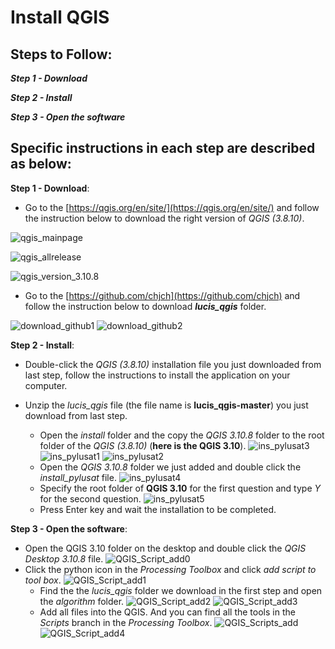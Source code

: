 # Install QGIS

## Steps to Follow:

***Step 1 - Download***

***Step 2 - Install***

***Step 3 - Open the software***

## Specific instructions in each step are described as below:

**Step 1 - Download**: 

* Go to the [https://qgis.org/en/site/](https://qgis.org/en/site/) and follow the instruction below to download the right version of *QGIS (3.8.10)*.

![qgis_mainpage](../images/qgis_mainpage.png)

![qgis_allrelease](../images/qgis_allrelease.png)

![qgis_version_3.10.8](../images/qgis_version_3.10.8.png)

* Go to the [https://github.com/chjch](https://github.com/chjch) and follow the instruction below to download **_lucis_qgis_** folder.

![download_github1](../images/download_github1.png)
![download_github2](../images/download_github2.png)

**Step 2 - Install**: 

* Double-click the *QGIS (3.8.10)* installation file you just downloaded from last step, follow the instructions to install the application on your computer.

* Unzip the *lucis_qgis* file (the file name is **lucis_qgis-master**) you just download from last step.
  * Open the *install* folder and the copy the *QGIS 3.10.8* folder to the root folder of the *QGIS (3.8.10)* (**here is the QGIS 3.10**).
![ins_pylusat3](../images/ins_pylusat3.png)
![ins_pylusat1](../images/ins_pylusat1.png)
![ins_pylusat2](../images/ins_pylusat2.png)
  * Open the *QGIS 3.10.8* folder we just added and double click the *install_pylusat* file.
![ins_pylusat4](../images/ins_pylusat4.png)
  * Specify the root folder of **QGIS 3.10** for the first question and type *Y*
for the second question.
![ins_pylusat5](../images/ins_pylusat5.png)
  * Press Enter key and wait the installation to be completed.

**Step 3 - Open the software**: 

* Open the QGIS 3.10 folder on the desktop and double click the *QGIS Desktop 3.10.8* file. 
![QGIS_Script_add0](../images/QGIS_Script_add0.png)
* Click the python icon in the *Processing Toolbox* and click *add script to tool box*.
![QGIS_Script_add1](../images/QGIS_Script_add1.png)
  * Find the the *lucis_qgis* folder we download in the first step and open the *algorithm* folder.
![QGIS_Script_add2](../images/QGIS_Script_add2.png)
![QGIS_Script_add3](../images/QGIS_Script_add3.png)
  * Add all files into the QGIS. And you can find all the tools in the *Scripts* branch in the *Processing Toolbox*.
![QGIS_Scripts_add](../images/QGIS_Scripts_add.png)
![QGIS_Script_add4](../images/QGIS_Script_add4.png)